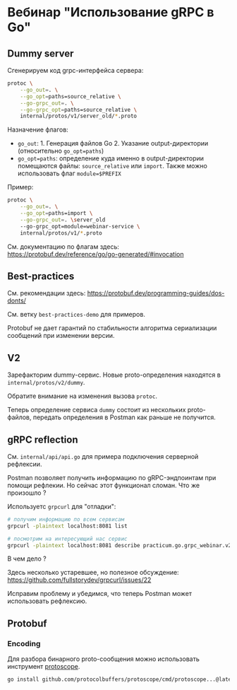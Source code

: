 # Вебинар "Использование gRPC в Go"

## Dummy server

Сгенерируем код grpc-интерфейса сервера:

```bash
protoc \
    --go_out=. \
    --go_opt=paths=source_relative \
    --go-grpc_out=. \
    --go-grpc_opt=paths=source_relative \
    internal/protos/v1/server_old/*.proto
```

Назначение флагов:
- `go_out`: 1. Генерация файлов Go 2. Указание output-директории (относительно `go_opt=paths`)
- `go_opt=paths`: определение куда именно в output-директории помещаются файлы: `source_relative` или `import`. Также можно использовать флаг `module=$PREFIX`

Пример:

```bash
protoc \
    --go_out=. \
    --go_opt=paths=import \
    --go-grpc_out=. \server_old
    --go-grpc_opt=module=webinar-service \
    internal/protos/v1/*.proto
```

См. документацию по флагам здесь: https://protobuf.dev/reference/go/go-generated/#invocation

## Best-practices

См. рекомендации здесь: https://protobuf.dev/programming-guides/dos-donts/

См. ветку `best-practices-demo` для примеров.

Protobuf не дает гарантий по стабильности алгоритма сериализации сообщений при изменении версии.

## V2

Зарефакторим dummy-сервис. Новые proto-определения находятся в `internal/protos/v2/dummy`.

Обратите внимание на изменения вызова `protoc`.

Теперь определение сервиса `dummy` состоит из нескольких proto-файлов, передать определения в Postman как раньше не получится.

## gRPC reflection

См. `internal/api/api.go` для примера подключения серверной рефлексии.

Postman позволяет получить информацию по gRPC-эндпоинтам при помощи рефлекии. Но сейчас этот функционал сломан. Что же произошло ?

Используетс `grpcurl` для "отладки":

```bash
# получим информацию по всем сервисам
grpcurl -plaintext localhost:8081 list

# посмотрим на интересующий нас сервис
grpcurl -plaintext localhost:8081 describe practicum.go.grpc_webinar.v2.dummy.Dummy
```

В чем дело ?

Здесь несколько устаревшее, но полезное обсуждение: https://github.com/fullstorydev/grpcurl/issues/22

Исправим проблему и убедимся, что теперь Postman может использовать рефлексию.


## Protobuf

### Encoding

Для разбора бинарного proto-сообщения можно использовать инструмент [protoscope](https://github.com/protocolbuffers/protoscope).

```bash
go install github.com/protocolbuffers/protoscope/cmd/protoscope...@latest
```
